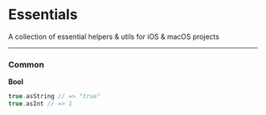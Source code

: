 # Essentials

A collection of essential helpers & utils for iOS & macOS projects

---

### Common

**Bool**

```swift
true.asString // => "true"
true.asInt // => 1
```
